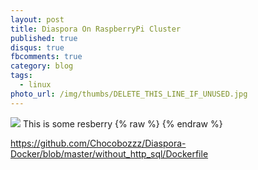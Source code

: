 ```yaml
---
layout: post
title: Diaspora On RaspberryPi Cluster
published: true
disqus: true
fbcomments: true
category: blog
tags: 
  - linux
photo_url: /img/thumbs/DELETE_THIS_LINE_IF_UNUSED.jpg
---
```



![](/img/PICTURE_EXAMPLE.jpg)
This is some resberry 
{% raw  %}
{% endraw  %}


https://github.com/Chocobozzz/Diaspora-Docker/blob/master/without_http_sql/Dockerfile
